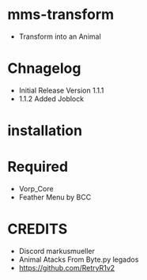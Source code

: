 # mms-transform

 - Transform into an Animal




# Chnagelog
- Initial Release Version 1.1.1
- 1.1.2 Added Joblock

# installation


# Required
- Vorp_Core
- Feather Menu by BCC


# CREDITS
- Discord markusmueller
- Animal Atacks From Byte.py legados
- https://github.com/RetryR1v2 
